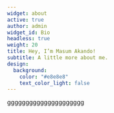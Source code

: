 ```yaml
---
widget: about
active: true
author: admin
widget_id: Bio
headless: true
weight: 20
title: Hey, I’m Masum Akando!
subtitle: A little more about me.
design:
  background:
    color: "#e8e8e8"
    text_color_light: false
---
```

ggggggggggggggggggggg